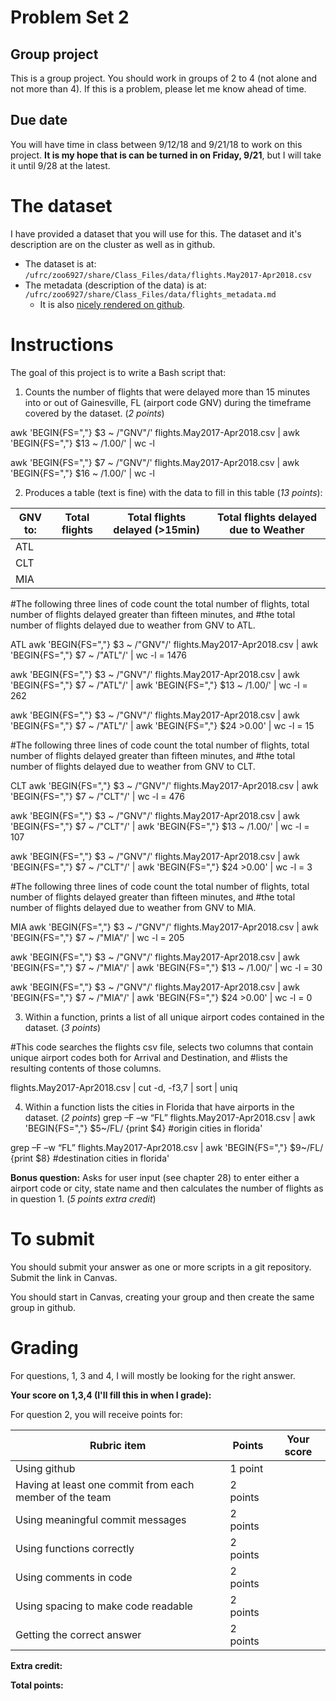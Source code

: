 # Problem Set 2

## Group project
This is a group project.
You should work in groups of 2 to 4 (not alone and not more than 4). If this is a problem, please let me know ahead of time.

## Due date
You will have time in class between 9/12/18 and 9/21/18 to work on this project. **It is my hope that is can be turned in on Friday, 9/21**, but I will take it until 9/28 at the latest.

# The dataset
I have provided a dataset that you will use for this. The dataset and it's description are on the cluster as well as in github.
 * The dataset is at: `/ufrc/zoo6927/share/Class_Files/data/flights.May2017-Apr2018.csv`
 * The metadata (description of the data) is at: `/ufrc/zoo6927/share/Class_Files/data/flights_metadata.md`
     * It is also [nicely rendered on github](https://github.com/CompTools/Class_Files/blob/master/data/flights_metadata.md).

# Instructions

The goal of this project is to write a Bash script that:
1. Counts the number of flights that were delayed more than 15 minutes into or out of Gainesville, FL (airport code GNV) during the timeframe covered by the dataset. (*2 points*)

awk 'BEGIN{FS=","} $3 ~ /"GNV"/' flights.May2017-Apr2018.csv | awk 'BEGIN{FS=","} $13 ~ /1.00/' | wc -l


awk 'BEGIN{FS=","} $7 ~ /"GNV"/' flights.May2017-Apr2018.csv | awk 'BEGIN{FS=","} $16 ~ /1.00/' | wc -l



2. Produces a table (text is fine) with the data to fill in this table (*13 points*):


GNV to: | Total flights | Total flights delayed (>15min) | Total flights delayed due to Weather
--------|---------------|------------------------|-------------------------------
ATL |
CLT |
MIA |

#The following three lines of code count the total number of flights, total number of flights delayed greater than fifteen minutes, and #the total number of flights delayed due to weather from GNV to ATL.

ATL
awk 'BEGIN{FS=","} $3 ~ /"GNV"/' flights.May2017-Apr2018.csv | awk 'BEGIN{FS=","} $7 ~ /"ATL"/' | wc -l = 1476

awk 'BEGIN{FS=","} $3 ~ /"GNV"/' flights.May2017-Apr2018.csv | awk 'BEGIN{FS=","} $7 ~ /"ATL"/' | awk 'BEGIN{FS=","} $13 ~ /1.00/' | wc -l  = 262

awk 'BEGIN{FS=","} $3 ~ /"GNV"/' flights.May2017-Apr2018.csv | awk 'BEGIN{FS=","} $7 ~ /"ATL"/' | awk 'BEGIN{FS=","} $24 >0.00' | wc -l  = 15

#The following three lines of code count the total number of flights, total number of flights delayed greater than fifteen minutes, and #the total number of flights delayed due to weather from GNV to CLT.

CLT
awk 'BEGIN{FS=","} $3 ~ /"GNV"/' flights.May2017-Apr2018.csv | awk 'BEGIN{FS=","} $7 ~ /"CLT"/' | wc -l = 476

awk 'BEGIN{FS=","} $3 ~ /"GNV"/' flights.May2017-Apr2018.csv | awk 'BEGIN{FS=","} $7 ~ /"CLT"/' | awk 'BEGIN{FS=","} $13 ~ /1.00/' | wc -l  = 107

awk 'BEGIN{FS=","} $3 ~ /"GNV"/' flights.May2017-Apr2018.csv | awk 'BEGIN{FS=","} $7 ~ /"CLT"/' | awk 'BEGIN{FS=","} $24 >0.00' | wc -l  = 3

#The following three lines of code count the total number of flights, total number of flights delayed greater than fifteen minutes, and #the total number of flights delayed due to weather from GNV to MIA.

MIA
awk 'BEGIN{FS=","} $3 ~ /"GNV"/' flights.May2017-Apr2018.csv | awk 'BEGIN{FS=","} $7 ~ /"MIA"/' | wc -l = 205

awk 'BEGIN{FS=","} $3 ~ /"GNV"/' flights.May2017-Apr2018.csv | awk 'BEGIN{FS=","} $7 ~ /"MIA"/' | awk 'BEGIN{FS=","} $13 ~ /1.00/' | wc -l  = 30

awk 'BEGIN{FS=","} $3 ~ /"GNV"/' flights.May2017-Apr2018.csv | awk 'BEGIN{FS=","} $7 ~ /"MIA"/' | awk 'BEGIN{FS=","} $24 >0.00' | wc -l  = 0



3. Within a function, prints a list of all unique airport codes contained in the dataset. (*3 points*)

#This code searches the flights csv file, selects two columns that contain unique airport codes both for Arrival and Destination, and #lists the resulting contents of those columns. 

flights.May2017-Apr2018.csv | cut -d, -f3,7 | sort | uniq

4. Within a function lists the cities in Florida that have airports in the dataset. (*2 points*)
grep –F –w “FL” flights.May2017-Apr2018.csv | awk 'BEGIN{FS=","} $5~/FL/ {print $4}
#origin cities in florida'

grep –F –w “FL” flights.May2017-Apr2018.csv | awk 'BEGIN{FS=","} $9~/FL/ {print $8} 
#destination cities in florida'

**Bonus question:**  Asks for user input (see chapter 28) to enter either a airport code or city, state name and then calculates the number of flights as in question 1. (*5 points extra credit*)

# To submit
You should submit your answer as one or more scripts in a git repository. Submit the link in Canvas.

You should start in Canvas, creating your group and then create the same group in github.

# Grading
For questions, 1, 3 and 4, I will mostly be looking for the right answer.

**Your score on 1,3,4 (I'll fill this in when I grade):**


For question 2, you will receive points for:

Rubric item | Points | Your score
------------|--------|-----------
Using github| 1 point |
Having at least one commit from each member of the team | 2 points |
Using meaningful commit messages | 2 points |
Using functions correctly | 2 points |
Using comments in code | 2 points
Using spacing to make code readable | 2 points |
Getting the correct answer | 2 points |

**Extra credit:**

**Total points:**
